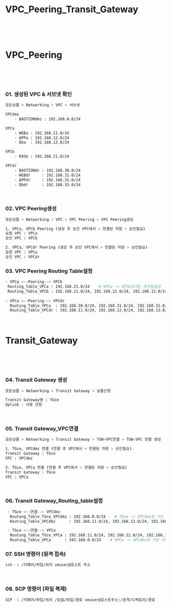 <h1>VPC_Peering_Transit_Gateway</h1>
</br>
</br>
</br>

<h1>VPC_Peering</h1>
</br>
</br>
</br>

<h3>01. 생성된 VPC & 서브넷 확인</h3>

```bash
모든상품 > Networking > VPC > 서브넷

VPCdmz
    - BASTIONdmz : 192.168.0.0/24

VPCa
    - WEBa : 192.168.11.0/24
    - APPa : 192.168.12.0/24
    - Dba  : 192.168.13.0/24

VPCb
    - K8Sb : 192.168.21.0/24

VPCdr
    - BASTIONdr : 192.168.30.0/24
    - WEBdr     : 192.168.31.0/24
    - APPdr     : 192.168.32.0/24
    - Dbdr      : 192.168.33.0/24
```

</br> 

<h3>02. VPC Peering생성</h3>

```bash
모든상품 > Networking > VPC > VPC Peering > VPC Peering생성

1. VPCa, VPCb Peering (생성 후 승인 VPC에서 > 연결된 자원 > 승인필요)
요청 VPC : VPCa
승인 VPC : VPCb

2. VPCa, VPCdr Peering (생성 후 승인 VPC에서 > 연결된 자원 > 승인필요)
요청 VPC : VPCa
승인 VPC : VPCdr

```

<h3>03. VPC Peering Routing Table설정</h3>

```bash
: VPCa <--Peering--> VPCb
 Routing_Table_VPCa : 192.168.21.0/24    # VPCa -> VPCb로가는 라우팅설정
 Routing_Table_VPCb : 192.168.11.0/24, 192.168.12.0/24, 192.168.13.0/24    # VPCb -> VPCa로가는 라우팅설정
 
: VPCa <--Peering--> VPCdr
  Routing_Table_VPCa  : 192.168.30.0/24, 192.168.31.0/24, 192.168.32.0/24, 192.168.33.0/24    # VPCa -> VPCdr로 가는 라우팅 설정
  Routing_Table_VPCdr : 192.168.11.0/24, 192.168.12.0/24, 192.168.13.0/24    # VPCdr -> VPCa로 가는 라우팅 설정
```

</br>

<h1>Transit_Gateway</h1>
</br>
</br>
</br>

<h3>04. Transit Gateway 생성</h3>

```bash
모든상품 > Networking > Transit Gateway > 상품신청

Transit Gateway명 : TGce
Uplink : 사용 안함
```

</br>

<h3>05. Transit Gateway_VPC연결</h3>

```bash
모든상품 > Networking > Transit Gateway > TGW>VPC연결 > TGW-VPC 연결 생성

1. TGce, VPCdmz 연결 (연결 후 VPC에서 > 연결된 자원 > 승인필요)
Transit Gateway : TGce
VPC : VPCdmz

2. TGce, VPCa 연결 (연결 후 VPC에서 > 연결된 자원 > 승인필요)
Transit Gateway : TGce
VPC : VPCa
```

</br>

<h3>06. Transit Gateway_Routing_table설정</h3>

```bash
 : TGce <--연결--> VPCdmz
  Routung_Table_TGce_VPCdmz : 192.168.0.0/24    # TGce -> VPCdmz로 가는 라우팅 설정
  Routing_Table_VPCdmz      : 192.168.11.0/24, 192.168.12.0/24, 192.168.13.0/24    # VPCdmz -> VPCa로 가는 라우팅 설정

 : TGce <--연결--> VPCa
  Routung_Table_TGce_VPCa : 192.168.11.0/24, 192.168.12.0/24, 192.168.13.0/24    # TGce -> VPCa로 가는 라우팅 설정
  Routing_Table_VPCa      : 192.168.0.0/24    # VPCa -> VPCdmz로 가는 라우팅 설정

```

<h3>07. SSH 명령어 (원격 접속)</h3>

```bash
ssh -i /키페어/파일/위치 vmuser@호스트 주소
```

</br>

<h3>08. SCP 명령어 (파일 복제)</h3>

```bash
SCP -i /키페어/파일/위치 /로컬/파일/경로 vmuser@호스트주소:/원격/디렉토리/경로
```




















